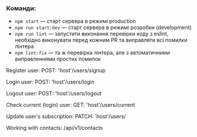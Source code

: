 ### Команди:

- `npm start` &mdash; старт сервера в режимі production
- `npm run start:dev` &mdash; старт сервера в режимі розробки (development)
- `npm run lint` &mdash; запустити виконання перевірки коду з eslint, необхідно виконувати перед кожним PR та виправляти всі помилки лінтера
- `npm lint:fix` &mdash; та ж перевірка лінтера, але з автоматичними виправленнями простих помилок

Register user:
POST: 'host'/users/signup

Login user:
POST: 'host'/users/login

Logout user:
POST: 'host'/users/logout

Check current (login) user:
GET: 'host'/users/current

Update user's subscription:
PATCH: 'host'/users/

Working with contacts:
/api/v1/contacts
